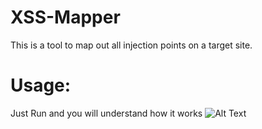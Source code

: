 # XSS-Mapper
This is a tool to map out all injection points on a target site.
# Usage:
Just Run and you will understand how it works
![Alt Text]([.](https://github.com/X-X-X-X-Stealth-X-X-X-X/XSS-Mapper/blob/main/Screenshot%20at%202025-07-14%2017-47-31.png?raw=true))
